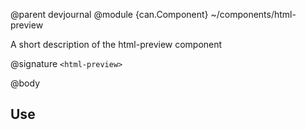 @parent devjournal
@module {can.Component} ~/components/html-preview <html-preview>

A short description of the html-preview component

@signature `<html-preview>`

@body

## Use

